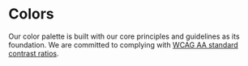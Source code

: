 # Colors

Our color palette is built with our core principles and guidelines as its
foundation. We are committed to complying with
[WCAG AA standard contrast ratios](https://www.w3.org/TR/WCAG20/#visual-audio-contrast-contrast).
